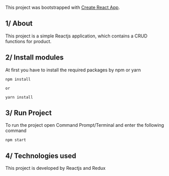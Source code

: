 This project was bootstrapped with [Create React App](https://github.com/facebookincubator/create-react-app).

## 1/ About
This project is a simple Reactjs application, which contains a CRUD functions for product.

## 2/ Install modules

At first you have to install the required packages by npm or yarn
```
npm install 

or 

yarn install
```
## 3/ Run Project

To run the project open Command Prompt/Terminal and enter the following command
```
npm start 
```

## 4/ Technologies used
This project is developed by Reactjs and Redux
